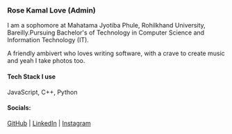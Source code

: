 ### Rose Kamal Love (Admin)

I am a sophomore at Mahatama Jyotiba Phule, Rohilkhand University, Bareilly.Pursuing Bachelor's of Technology in Computer Science and Information Technology (IT).

A friendly ambivert who loves writing software, with a crave to create music and yeah I take photos too.

#### Tech Stack I use

JavaScript, C++, Python

#### Socials:

[GitHub](https://github.com/rosekamallove) |
[LinkedIn](https://www.linkedin.com/in/rose-kamal-love-1146141b0/) |
[Instagram](https://instagram.com/rosekamallove)
